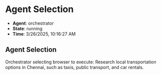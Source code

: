 # Agent Selection

- **Agent**: orchestrator
- **State**: running
- **Time**: 3/26/2025, 10:16:27 AM

## Agent Selection

Orchestrator selecting browser to execute: Research local transportation options in Chennai, such as taxis, public transport, and car rentals.

